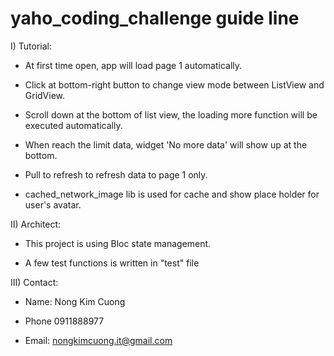 # yaho_coding_challenge guide line

I) Tutorial:

- At first time open, app will load page 1 automatically.

- Click at bottom-right button to change view mode between ListView and GridView.

- Scroll down at the bottom of list view, the loading more function will be executed automatically.

- When reach the limit data, widget 'No more data' will show up at the bottom.

- Pull to refresh to refresh data to page 1 only.

- cached_network_image lib is used for cache and show place holder for user's avatar.

II) Architect:

- This project is using Bloc state management.

- A few test functions is written in "test" file

III) Contact:

- Name: Nong Kim Cuong

- Phone 0911888977

- Email: nongkimcuong.it@gmail.com
